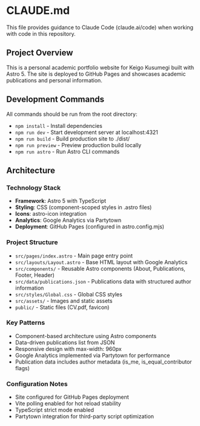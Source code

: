 # CLAUDE.md

This file provides guidance to Claude Code (claude.ai/code) when working with code in this repository.

## Project Overview

This is a personal academic portfolio website for Keigo Kusumegi built with Astro 5. The site is deployed to GitHub Pages and showcases academic publications and personal information.

## Development Commands

All commands should be run from the root directory:

- `npm install` - Install dependencies
- `npm run dev` - Start development server at localhost:4321
- `npm run build` - Build production site to ./dist/
- `npm run preview` - Preview production build locally
- `npm run astro` - Run Astro CLI commands

## Architecture

### Technology Stack
- **Framework**: Astro 5 with TypeScript
- **Styling**: CSS (component-scoped styles in .astro files)
- **Icons**: astro-icon integration
- **Analytics**: Google Analytics via Partytown
- **Deployment**: GitHub Pages (configured in astro.config.mjs)

### Project Structure
- `src/pages/index.astro` - Main page entry point
- `src/layouts/Layout.astro` - Base HTML layout with Google Analytics
- `src/components/` - Reusable Astro components (About, Publications, Footer, Header)
- `src/data/publications.json` - Publications data with structured author information
- `src/styles/Global.css` - Global CSS styles
- `src/assets/` - Images and static assets
- `public/` - Static files (CV.pdf, favicon)

### Key Patterns
- Component-based architecture using Astro components
- Data-driven publications list from JSON
- Responsive design with max-width: 960px
- Google Analytics implemented via Partytown for performance
- Publication data includes author metadata (is_me, is_equal_contributor flags)

### Configuration Notes
- Site configured for GitHub Pages deployment
- Vite polling enabled for hot reload stability
- TypeScript strict mode enabled
- Partytown integration for third-party script optimization